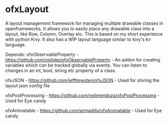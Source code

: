 ofxLayout
=========

A layout management framework for managing multiple drawable classes in openframeworks. It allows you to easily place any drawable class into a layout, like Row, Column, Overlay etc. This is based on my short experience with python Kivy. It also has a WIP layout language similar to kivy's kv language.

Depends:
ofxObservableProperty - https://github.com/osiloke/ofxObservableProperty - An addon for creating variables which can be tracked globally via events. You can listen to changes in an int, bool, string etc property of a class.

ofxJSON - https://github.com/jefftimesten/ofxJSON - Used for storing the layout json config file

ofxPostProcessing - https://github.com/neilmendoza/ofxPostProcessing - Used for Eye candy

ofxAnimatable - https://github.com/armadillu/ofxAnimatable - Used for Eye candy

